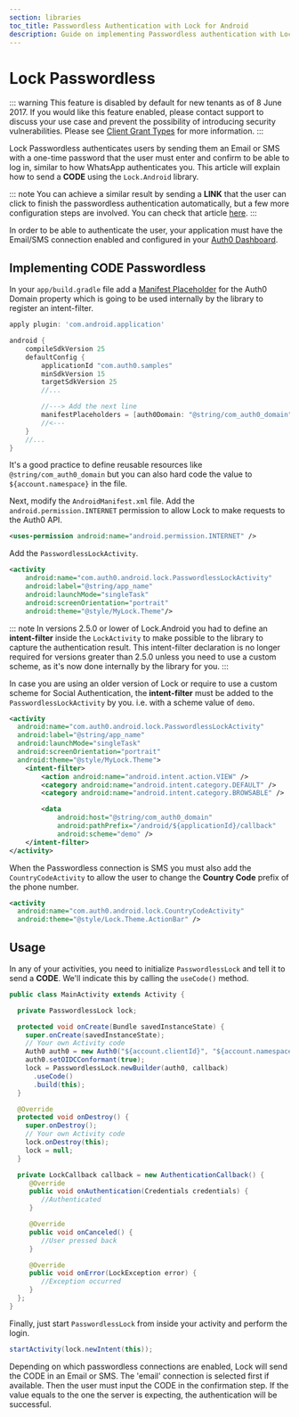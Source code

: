 ```yaml
---
section: libraries
toc_title: Passwordless Authentication with Lock for Android
description: Guide on implementing Passwordless authentication with Lock for Android
---
```

# Lock Passwordless

::: warning
This feature is disabled by default for new tenants as of 8 June 2017. If you would like this feature enabled, please contact support to discuss your use case and prevent the possibility of introducing security vulnerabilities. Please see [Client Grant Types](/clients/client-grant-types) for more information.
:::

Lock Passwordless authenticates users by sending them an Email or SMS with a one-time password that the user must enter and confirm to be able to log in, similar to how WhatsApp authenticates you. This article will explain how to send a **CODE** using the `Lock.Android` library.

::: note
You can achieve a similar result by sending a **LINK** that the user can click to finish the passwordless authentication automatically, but a few more configuration steps are involved. You can check that article [here](/libraries/lock-android/passwordless-magic-link).
:::

In order to be able to authenticate the user, your application must have the Email/SMS connection enabled and configured in your [Auth0 Dashboard](${manage_url}/#/connections/passwordless).

## Implementing CODE Passwordless

In your `app/build.gradle` file add a [Manifest Placeholder](https://developer.android.com/studio/build/manifest-build-variables.html) for the Auth0 Domain property which is going to be used internally by the library to register an intent-filter.

```groovy
apply plugin: 'com.android.application'

android {
    compileSdkVersion 25
    defaultConfig {
        applicationId "com.auth0.samples"
        minSdkVersion 15
        targetSdkVersion 25
        //...

        //---> Add the next line
        manifestPlaceholders = [auth0Domain: "@string/com_auth0_domain"]
        //<---
    }
    //...
}
```

It's a good practice to define reusable resources like `@string/com_auth0_domain` but you can also hard code the value to `${account.namespace}` in the file.

Next, modify the `AndroidManifest.xml` file. Add the `android.permission.INTERNET` permission to allow Lock to make requests to the Auth0 API.

```xml
<uses-permission android:name="android.permission.INTERNET" />
```

Add the `PasswordlessLockActivity`.

```xml
<activity
    android:name="com.auth0.android.lock.PasswordlessLockActivity"
    android:label="@string/app_name"
    android:launchMode="singleTask"
    android:screenOrientation="portrait"
    android:theme="@style/MyLock.Theme"/>
```

::: note
In versions 2.5.0 or lower of Lock.Android you had to define an **intent-filter** inside the `LockActivity` to make possible to the library to capture the authentication result. This intent-filter declaration is no longer required for versions greater than 2.5.0 unless you need to use a custom scheme, as it's now done internally by the library for you.
:::

In case you are using an older version of Lock or require to use a custom scheme for Social Authentication, the **intent-filter** must be added to the `PasswordlessLockActivity` by you. i.e. with a scheme value of `demo`.

```xml
<activity
  android:name="com.auth0.android.lock.PasswordlessLockActivity"
  android:label="@string/app_name"
  android:launchMode="singleTask"
  android:screenOrientation="portrait"
  android:theme="@style/MyLock.Theme">
    <intent-filter>
        <action android:name="android.intent.action.VIEW" />
        <category android:name="android.intent.category.DEFAULT" />
        <category android:name="android.intent.category.BROWSABLE" />

        <data
            android:host="@string/com_auth0_domain"
            android:pathPrefix="/android/${applicationId}/callback"
            android:scheme="demo" />
    </intent-filter>
</activity>
```

When the Passwordless connection is SMS you must also add the `CountryCodeActivity` to allow the user to change the **Country Code** prefix of the phone number.

```xml
<activity
  android:name="com.auth0.android.lock.CountryCodeActivity"
  android:theme="@style/Lock.Theme.ActionBar" />
```

## Usage

In any of your activities, you need to initialize `PasswordlessLock` and tell it to send a **CODE**. We'll indicate this by calling the `useCode()` method.

```java
public class MainActivity extends Activity {

  private PasswordlessLock lock;

  protected void onCreate(Bundle savedInstanceState) {
    super.onCreate(savedInstanceState);
    // Your own Activity code
    Auth0 auth0 = new Auth0("${account.clientId}", "${account.namespace}");
    auth0.setOIDCConformant(true);
    lock = PasswordlessLock.newBuilder(auth0, callback)
      .useCode()
      .build(this);
  }

  @Override
  protected void onDestroy() {
    super.onDestroy();
    // Your own Activity code
    lock.onDestroy(this);
    lock = null;
  }

  private LockCallback callback = new AuthenticationCallback() {
     @Override
     public void onAuthentication(Credentials credentials) {
        //Authenticated
     }

     @Override
     public void onCanceled() {
        //User pressed back
     }

     @Override
     public void onError(LockException error) {
        //Exception occurred
     }
  };
}
```

Finally, just start `PasswordlessLock` from inside your activity and perform the login.

```java
startActivity(lock.newIntent(this));
```

Depending on which passwordless connections are enabled, Lock will send the CODE in an Email or SMS. The 'email' connection is selected first if available. Then the user must input the CODE in the confirmation step. If the value equals to the one the server is expecting, the authentication will be successful.
